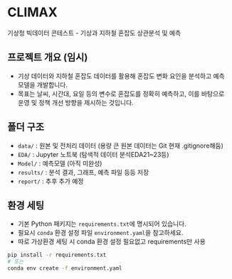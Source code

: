 # CLIMAX
기상청 빅데이터 콘테스트 - 기상과 지하철 혼잡도 상관분석 및 예측


## 프로젝트 개요 (임시)
- 기상 데이터와 지하철 혼잡도 데이터를 활용해 혼잡도 변화 요인을 분석하고 예측 모델을 개발합니다.
- 목표는 날씨, 시간대, 요일 등의 변수로 혼잡도를 정확히 예측하고, 이를 바탕으로 운영 및 정책 개선 방향을 제시하는 것입니다.

## 폴더 구조
- `data/` : 원본 및 전처리 데이터 (용량 큰 원본 데이터는 Git 현재 .gitignore해둠)
- `EDA/` : Jupyter 노트북 (탐색적 데이터 분석EDA21~23등)
- `Model/` : 예측모델 (아직 미완성)
- `results/` : 분석 결과, 그래프, 예측 파일 등등 저장
- `report/` : 추후 추가 예정

## 환경 세팅
- 기본 Python 패키지는 `requirements.txt`에 명시되어 있습니다.
- 필요시 `conda` 환경 설정 파일 `environment.yaml`을 참고하세요.
- 따로 가상환경 세팅 시 conda 환경 설정 필요없고 requirements만 사용

```bash
pip install -r requirements.txt
# 또는
conda env create -f environment.yaml

